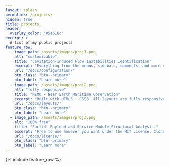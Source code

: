 ```yaml
---
layout: splash
permalink: /projects/
hidden: true
title: projects_
header:
  overlay_color: "#5e616c"
excerpt: >
  A list of my public projects
feature_row:
  - image_path: /assets/images/proj1.png
    alt: "customizable"
    title: "Cavitation-Induced Flow Instabilities Identification"
    excerpt: "Everything from the menus, sidebars, comments, and more can be configured or set with YAML Front Matter."
    url: "/docs/configuration/"
    btn_class: "btn--primary"
    btn_label: "Learn more"
  - image_path: /assets/images/proj2.png
    alt: "fully responsive"
    title: "NEMO - Near Earth Maritime Observation"
    excerpt: "Built with HTML5 + CSS3. All layouts are fully responsive with helpers to augment your content."
    url: "/docs/layouts/"
    btn_class: "btn--primary"
    btn_label: "Learn more"
  - image_path: /assets/images/proj3.png
    alt: "100% free"
    title: "Euclid: Payload and Service Module Structural Analysis."
    excerpt: "Free to use however you want under the MIT License. Clone it, fork it, customize it... whatever!"
    url: "/docs/license/"
    btn_class: "btn--primary"
    btn_label: "Learn more"      
---
```


{% include feature_row %}